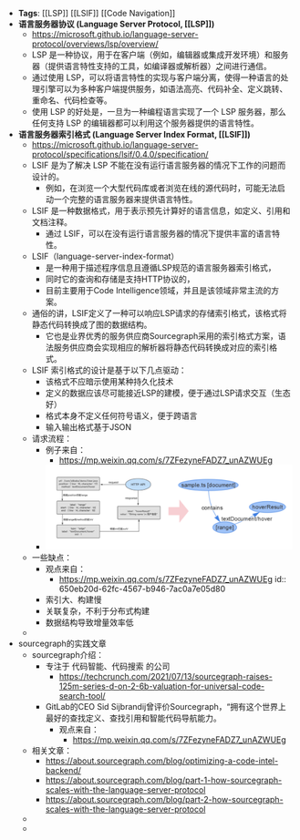 - **Tags**: [[LSP]] [[LSIF]] [[Code Navigation]]
- **语言服务器协议 (Language Server Protocol, [[LSP]])**
	- https://microsoft.github.io/language-server-protocol/overviews/lsp/overview/
	- LSP 是一种协议，用于在客户端（例如，编辑器或集成开发环境）和服务器（提供语言特性支持的工具，如编译器或解析器）之间进行通信。
	- 通过使用 LSP，可以将语言特性的实现与客户端分离，使得一种语言的处理引擎可以为多种客户端提供服务，如语法高亮、代码补全、定义跳转、重命名、代码检查等。
	- 使用 LSP 的好处是，一旦为一种编程语言实现了一个 LSP 服务器，那么任何支持 LSP 的编辑器都可以利用这个服务器提供的语言特性。
- **语言服务器索引格式 (Language Server Index Format, [[LSIF]])**
	- https://microsoft.github.io/language-server-protocol/specifications/lsif/0.4.0/specification/
	- LSIF 是为了解决 LSP 不能在没有运行语言服务器的情况下工作的问题而设计的。
		- 例如，在浏览一个大型代码库或者浏览在线的源代码时，可能无法启动一个完整的语言服务器来提供语言特性。
	- LSIF 是一种数据格式，用于表示预先计算好的语言信息，如定义、引用和文档注释。
		- 通过 LSIF，可以在没有运行语言服务器的情况下提供丰富的语言特性。
	- LSIF（language-server-index-format）
		- 是一种用于描述程序信息且遵循LSP规范的语言服务器索引格式，
		- 同时它的查询和存储是支持HTTP协议的，
		- 目前主要用于Code Intelligence领域，并且是该领域非常主流的方案。
	- 通俗的讲，LSIF定义了一种可以响应LSP请求的存储索引格式，该格式将静态代码转换成了图的数据结构。
		- 它也是业界优秀的服务供应商Sourcegraph采用的索引格式方案，语法服务供应商会实现相应的解析器将静态代码转换成对应的索引格式。
	- LSIF 索引格式的设计是基于以下几点驱动：
		- 该格式不应暗示使用某种持久化技术
		- 定义的数据应该尽可能接近LSP的建模，便于通过LSP请求交互（生态好）
		- 格式本身不定义任何符号语义，便于跨语言
		- 输入输出格式基于JSON
	- 请求流程：
		- 例子来自：
			- https://mp.weixin.qq.com/s/7ZFezyneFADZ7_unAZWUEg
		- ![image.png](../assets/image_1695461854987_0.png)
	- 一些缺点：
		- 观点来自：
			- https://mp.weixin.qq.com/s/7ZFezyneFADZ7_unAZWUEg
			  id:: 650eb20d-62fc-4567-b946-7ac0a7e05d80
		- 索引大、构建慢
		- 关联复杂，不利于分布式构建
		- 数据结构导致增量效率低
	-
- sourcegraph的实践文章
	- sourcegraph介绍：
		- 专注于 代码智能、代码搜索 的公司
			- https://techcrunch.com/2021/07/13/sourcegraph-raises-125m-series-d-on-2-6b-valuation-for-universal-code-search-tool/
		- GitLab的CEO Sid Sijbrandij曾评价Sourcegraph，“拥有这个世界上最好的查找定义、查找引用和智能代码导航能力。
			- 观点来自：
				- https://mp.weixin.qq.com/s/7ZFezyneFADZ7_unAZWUEg
	- 相关文章：
		- https://about.sourcegraph.com/blog/optimizing-a-code-intel-backend/
		- https://about.sourcegraph.com/blog/part-1-how-sourcegraph-scales-with-the-language-server-protocol
		- https://about.sourcegraph.com/blog/part-2-how-sourcegraph-scales-with-the-language-server-protocol
	-
	-